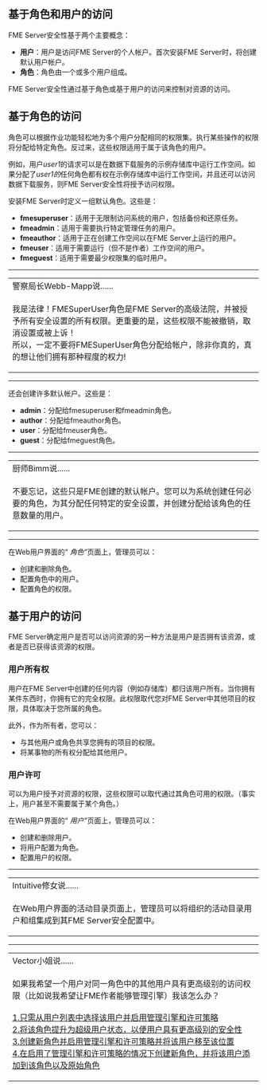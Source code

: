   <div id="readme" class="readme blob instapaper_body">
    <article class="markdown-body entry-content" itemprop="text"><h1><a id="user-content-role--and-user-based-access" class="anchor" aria-hidden="true" href="./3.01.RoleAndUserBasedAccess.md#role--and-user-based-access"></a><font style="vertical-align: inherit;"><font style="vertical-align: inherit;">基于角色和用户的访问</font></font></h1>
<p><font style="vertical-align: inherit;"><font style="vertical-align: inherit;">FME Server安全性基于两个主要概念：</font></font></p>
<ul>
<li><strong><font style="vertical-align: inherit;"><font style="vertical-align: inherit;">用户</font></font></strong><font style="vertical-align: inherit;"><font style="vertical-align: inherit;">：用户是访问FME Server的个人帐户。</font><font style="vertical-align: inherit;">首次安装FME Server时，将创建默认用户帐户。</font></font></li>
<li><strong><font style="vertical-align: inherit;"><font style="vertical-align: inherit;">角色</font></font></strong><font style="vertical-align: inherit;"><font style="vertical-align: inherit;">：角色由一个或多个用户组成。</font></font></li>
</ul>
<p><font style="vertical-align: inherit;"><font style="vertical-align: inherit;">FME Server安全性通过基于角色或基于用户的访问来控制对资源的访问。</font></font></p>
<h2><a id="user-content-role-based-access" class="anchor" aria-hidden="true" href="./3.01.RoleAndUserBasedAccess.md#role-based-access"></a><font style="vertical-align: inherit;"><font style="vertical-align: inherit;">基于角色的访问</font></font></h2>
<p><font style="vertical-align: inherit;"><font style="vertical-align: inherit;">角色可以根据作业功能轻松地为多个用户分配相同的权限集。</font><font style="vertical-align: inherit;">执行某些操作的权限将分配给特定角色。</font><font style="vertical-align: inherit;">反过来，这些权限适用于属于该角色的用户。</font></font></p>
<p><font style="vertical-align: inherit;"><font style="vertical-align: inherit;">例如，用户</font></font><em><font style="vertical-align: inherit;"><font style="vertical-align: inherit;">user1</font></font></em><font style="vertical-align: inherit;"><font style="vertical-align: inherit;">的请求</font><font style="vertical-align: inherit;">可以是在数据下载服务的示例存储库中运行工作空间。</font><font style="vertical-align: inherit;">如果</font><font style="vertical-align: inherit;">分配了</font></font><em><font style="vertical-align: inherit;"><font style="vertical-align: inherit;">user1的</font></font></em><font style="vertical-align: inherit;"><font style="vertical-align: inherit;">任何角色</font><font style="vertical-align: inherit;">都有权在示例存储库中运行工作空间，并且还可以访问数据下载服务，</font><font style="vertical-align: inherit;">则FME Server安全性将授予访问</font><font style="vertical-align: inherit;">权限。</font></font></p>
<p><font style="vertical-align: inherit;"><font style="vertical-align: inherit;">安装FME Server时定义一组默认角色。</font><font style="vertical-align: inherit;">这些是：</font></font></p>
<ul>
<li><strong><font style="vertical-align: inherit;"><font style="vertical-align: inherit;">fmesuperuser</font></font></strong><font style="vertical-align: inherit;"><font style="vertical-align: inherit;">：适用于无限制访问系统的用户，包括备份和还原任务。</font></font></li>
<li><strong><font style="vertical-align: inherit;"><font style="vertical-align: inherit;">fmeadmin</font></font></strong><font style="vertical-align: inherit;"><font style="vertical-align: inherit;">：适用于需要执行特定管理任务的用户。</font></font></li>
<li><strong><font style="vertical-align: inherit;"><font style="vertical-align: inherit;">fmeauthor</font></font></strong><font style="vertical-align: inherit;"><font style="vertical-align: inherit;">：适用于正在创建工作空间以在FME Server上运行的用户。</font></font></li>
<li><strong><font style="vertical-align: inherit;"><font style="vertical-align: inherit;">fmeuser</font></font></strong><font style="vertical-align: inherit;"><font style="vertical-align: inherit;">：适用于需要运行（但不是作者）工作空间的用户。</font></font></li>
<li><strong><font style="vertical-align: inherit;"><font style="vertical-align: inherit;">fmeguest</font></font></strong><font style="vertical-align: inherit;"><font style="vertical-align: inherit;">：适用于需要最少权限集的临时用户。</font></font></li>
</ul>
<hr>

<table>
<tbody><tr>
<td>
<i></i><font style="vertical-align: inherit;"><font style="vertical-align: inherit;">
警察局长Webb-Mapp说......
</font></font></td>
</tr>
<tr>
<td><font style="vertical-align: inherit;"><font style="vertical-align: inherit;">

我是法律！</font><font style="vertical-align: inherit;">FMESuperUser角色是FME Server的高级法院，并被授予所有安全设置的所有权限。</font><font style="vertical-align: inherit;">更重要的是，这些权限不能被撤销，取消设置或被上诉！
</font></font><br><font style="vertical-align: inherit;"><font style="vertical-align: inherit;">所以，一定不要将FMESuperUser角色分配给帐户，除非你真的，真的想让他们拥有那种程度的权力!

</font></font></td>
</tr>
</tbody></table>
<hr>
<p><font style="vertical-align: inherit;"><font style="vertical-align: inherit;">还会创建许多默认帐户。</font><font style="vertical-align: inherit;">这些是：</font></font></p>
<ul>
<li><strong><font style="vertical-align: inherit;"><font style="vertical-align: inherit;">admin</font></font></strong><font style="vertical-align: inherit;"><font style="vertical-align: inherit;">：分配给fmesuperuser和fmeadmin角色。</font></font></li>
<li><strong><font style="vertical-align: inherit;"><font style="vertical-align: inherit;">author</font></font></strong><font style="vertical-align: inherit;"><font style="vertical-align: inherit;">：分配给fmeauthor角色。</font></font></li>
<li><strong><font style="vertical-align: inherit;"><font style="vertical-align: inherit;">user</font></font></strong><font style="vertical-align: inherit;"><font style="vertical-align: inherit;">：分配给fmeuser角色。</font></font></li>
<li><strong><font style="vertical-align: inherit;"><font style="vertical-align: inherit;">guest</font></font></strong><font style="vertical-align: inherit;"><font style="vertical-align: inherit;">：分配给fmeguest角色。</font></font></li>
</ul>
<hr>

<table>
<tbody><tr>
<td>
<i></i><font style="vertical-align: inherit;"><font style="vertical-align: inherit;">
厨师Bimm说......
</font></font></td>
</tr>
<tr>
<td><font style="vertical-align: inherit;"><font style="vertical-align: inherit;">

不要忘记，这些只是FME创建的默认帐户。</font><font style="vertical-align: inherit;">您可以为系统创建任何必要的角色，为其分配任何特定的安全设置，并创建分配给该角色的任意数量的用户。

</font></font></td>
</tr>
</tbody></table>
<hr>
<p><font style="vertical-align: inherit;"><font style="vertical-align: inherit;">在</font><font style="vertical-align: inherit;">Web用户界面</font><font style="vertical-align: inherit;">的“ </font></font><em><font style="vertical-align: inherit;"><font style="vertical-align: inherit;">角色”</font></font></em><font style="vertical-align: inherit;"><font style="vertical-align: inherit;">页面上，管理员可以：</font></font></p>
<ul>
<li><font style="vertical-align: inherit;"><font style="vertical-align: inherit;">创建和删除角色。</font></font></li>
<li><font style="vertical-align: inherit;"><font style="vertical-align: inherit;">配置角色中的用户。</font></font></li>
<li><font style="vertical-align: inherit;"><font style="vertical-align: inherit;">配置角色的权限。</font></font></li>
</ul>
<h2><a id="user-content-user-based-access" class="anchor" aria-hidden="true" href="./3.01.RoleAndUserBasedAccess.md#user-based-access"></a><font style="vertical-align: inherit;"><font style="vertical-align: inherit;">基于用户的访问</font></font></h2>
<p><font style="vertical-align: inherit;"><font style="vertical-align: inherit;">FME Server确定用户是否可以访问资源的另一种方法是用户是否拥有该资源，或者是否已获得该资源的权限。</font></font></p>
<h3><a id="user-content-user-ownership" class="anchor" aria-hidden="true" href="./3.01.RoleAndUserBasedAccess.md#user-ownership"></a><font style="vertical-align: inherit;"><font style="vertical-align: inherit;">用户所有权</font></font></h3>
<p><font style="vertical-align: inherit;"><font style="vertical-align: inherit;">用户在FME Server中创建的任何内容（例如存储库）都归该用户所有。</font><font style="vertical-align: inherit;">当你拥有某件东西时，你拥有它的完全权限。</font><font style="vertical-align: inherit;">此权限取代您对FME Server中其他项目的权限，具体取决于您所属的角色。</font></font></p>
<p><font style="vertical-align: inherit;"><font style="vertical-align: inherit;">此外，作为所有者，您可以：</font></font></p>
<ul>
<li><font style="vertical-align: inherit;"><font style="vertical-align: inherit;">与其他用户或角色共享您拥有的项目的权限。</font></font></li>
<li><font style="vertical-align: inherit;"><font style="vertical-align: inherit;">将某事物的所有权分配给其他用户。</font></font></li>
</ul>
<h3><a id="user-content-user-permission" class="anchor" aria-hidden="true" href="./3.01.RoleAndUserBasedAccess.md#user-permission"></a><font style="vertical-align: inherit;"><font style="vertical-align: inherit;">用户许可</font></font></h3>
<p><font style="vertical-align: inherit;"><font style="vertical-align: inherit;">可以为用户授予对资源的权限，这些权限可以取代通过其角色可用的权限。</font><font style="vertical-align: inherit;">（事实上​​，用户甚至不需要属于某个角色。）</font></font></p>
<p><font style="vertical-align: inherit;"><font style="vertical-align: inherit;">在</font><font style="vertical-align: inherit;">Web用户界面</font><font style="vertical-align: inherit;">的“ </font></font><em><font style="vertical-align: inherit;"><font style="vertical-align: inherit;">用户”</font></font></em><font style="vertical-align: inherit;"><font style="vertical-align: inherit;">页面上，管理员可以：</font></font></p>
<ul>
<li><font style="vertical-align: inherit;"><font style="vertical-align: inherit;">创建和删除用户。</font></font></li>
<li><font style="vertical-align: inherit;"><font style="vertical-align: inherit;">将用户配置为角色。</font></font></li>
<li><font style="vertical-align: inherit;"><font style="vertical-align: inherit;">配置用户的权限。</font></font></li>
</ul>
<hr>

<table>
<tbody><tr>
<td>
<i></i><font style="vertical-align: inherit;"><font style="vertical-align: inherit;">
Intuitive修女说......
</font></font></td>
</tr>
<tr>
<td><font style="vertical-align: inherit;"><font style="vertical-align: inherit;">

在Web用户界面的活动目录页面上，管理员可以将组织的活动目录用户和组集成到其FME Server安全配置中。

</font></font></td>
</tr>
</tbody></table>
<hr>

<table>
<tbody><tr>
<td>
<i></i><font style="vertical-align: inherit;"><font style="vertical-align: inherit;">
Vector小姐说......
</font></font></td>
</tr>
<tr>
<td><font style="vertical-align: inherit;"><font style="vertical-align: inherit;">

如果我希望一个用户对同一角色中的其他用户具有更高级别的访问权限（比如说我希望让FME作者能够管理引擎）我该怎么办？
</font></font><br><br><a href="http://52.73.3.37/fmedatastreaming/Manual/QAResponse2017.fmw?chapter=26&amp;question=1&amp;answer=1&amp;DestDataset_TEXTLINE=C%3A%5CFMEOutput%5CQAResponse.html" rel="nofollow"><font style="vertical-align: inherit;"><font style="vertical-align: inherit;">1.只需从用户列表中选择该用户并启用管理引擎和许可策略</font></font></a>
<br><a href="http://52.73.3.37/fmedatastreaming/Manual/QAResponse2017.fmw?chapter=26&amp;question=1&amp;answer=2&amp;DestDataset_TEXTLINE=C%3A%5CFMEOutput%5CQAResponse.html" rel="nofollow"><font style="vertical-align: inherit;"><font style="vertical-align: inherit;">2.将该角色提升为超级用户状态，以便用户具有更高级别的安全性</font></font></a>
<br><a href="http://52.73.3.37/fmedatastreaming/Manual/QAResponse2017.fmw?chapter=26&amp;question=1&amp;answer=3&amp;DestDataset_TEXTLINE=C%3A%5CFMEOutput%5CQAResponse.html" rel="nofollow"><font style="vertical-align: inherit;"><font style="vertical-align: inherit;">3.创建新角色并启用管理引擎和许可策略并将该用户移至该位置</font></font></a>
<br><a href="http://52.73.3.37/fmedatastreaming/Manual/QAResponse2017.fmw?chapter=26&amp;question=1&amp;answer=4&amp;DestDataset_TEXTLINE=C%3A%5CFMEOutput%5CQAResponse.html" rel="nofollow"><font style="vertical-align: inherit;"><font style="vertical-align: inherit;">4.在启用了管理引擎和许可策略的情况下创建新角色，并将该用户添加到该角色以及原始角色</font></font></a>
</td>
</tr>
</tbody></table>
</article>
  </div>
